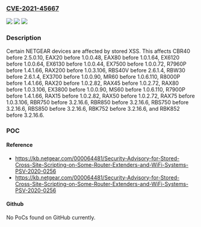 ### [CVE-2021-45667](https://cve.mitre.org/cgi-bin/cvename.cgi?name=CVE-2021-45667)
![](https://img.shields.io/static/v1?label=Product&message=n%2Fa&color=blue)
![](https://img.shields.io/static/v1?label=Version&message=n%2Fa&color=blue)
![](https://img.shields.io/static/v1?label=Vulnerability&message=n%2Fa&color=brighgreen)

### Description

Certain NETGEAR devices are affected by stored XSS. This affects CBR40 before 2.5.0.10, EAX20 before 1.0.0.48, EAX80 before 1.0.1.64, EX6120 before 1.0.0.64, EX6130 before 1.0.0.44, EX7500 before 1.0.0.72, R7960P before 1.4.1.66, RAX200 before 1.0.3.106, RBS40V before 2.6.1.4, RBW30 before 2.6.1.4, EX3700 before 1.0.0.90, MR60 before 1.0.6.110, R8000P before 1.4.1.66, RAX20 before 1.0.2.82, RAX45 before 1.0.2.72, RAX80 before 1.0.3.106, EX3800 before 1.0.0.90, MS60 before 1.0.6.110, R7900P before 1.4.1.66, RAX15 before 1.0.2.82, RAX50 before 1.0.2.72, RAX75 before 1.0.3.106, RBR750 before 3.2.16.6, RBR850 before 3.2.16.6, RBS750 before 3.2.16.6, RBS850 before 3.2.16.6, RBK752 before 3.2.16.6, and RBK852 before 3.2.16.6.

### POC

#### Reference
- https://kb.netgear.com/000064481/Security-Advisory-for-Stored-Cross-Site-Scripting-on-Some-Router-Extenders-and-WiFi-Systems-PSV-2020-0256
- https://kb.netgear.com/000064481/Security-Advisory-for-Stored-Cross-Site-Scripting-on-Some-Router-Extenders-and-WiFi-Systems-PSV-2020-0256

#### Github
No PoCs found on GitHub currently.

